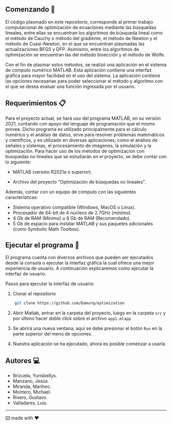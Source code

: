 ## Comenzando 🚀

El código plasmado en este repositorio, corresponde al primer trabajo computacional de optimización de ecuaciones mediante las búsquedas lineales, entre ellas se encuentran los algoritmos de búsqueda lineal como el método de Cauchy o método del gradiente, el método de Newton y el método de Cuasi-Newton, en el que se encuentran plasmadas las actualizaciones BFGS y DFP. Asimismo, entre los algoritmos de optimización se encuentran las del método bisección y el método de Wolfe.

Con el fin de plasmar estos métodos, se realizó una aplicación en el sistema de cómputo numérico MATLAB. Esta aplicación contiene una interfaz gráfica para mayor facilidad en el uso del sistema. La aplicación contiene las opciones necesarias para poder seleccionar el método y algoritmo con el que se desea evaluar una función ingresada por el usuario.

## Requerimientos 📋

Para el proyecto actual, se hará uso del programa MATLAB, en su versión 2021, contando con apoyo del lenguaje de programación que el mismo provee. Dicho programa es utilizado principalmente para el cálculo numérico y el análisis de datos, sirve para resolver problemas matemáticos y científicos, y es utilizado en diversas aplicaciones, como el análisis de señales y sistemas, el procesamiento de imágenes, la simulación y la optimización. Para hacer uso de los metodos de optimizacion con busquedas no lineales que se estudiarán en el proyecto, se debe contar con lo siguiente:

* MATLAB (versión R2021a o superior).

* Archivo del proyecto "Optimización de búsquedas no lineales".

Además, contar con un equipo de cómputo con las siguientes características:

* Sistema operativo compatible (Windows, MacOS o Linux).
* Procesador de 64-bit de 4 núcleos de 2.7GHz (mínimo).
* 4 Gb de RAM (Mínimo) u 8 Gb de RAM (Recomendado).
* 5 Gb de espacio para instalar MATLAB y sus paquetes adicionales (como Symbolic Math Toolbox).

## Ejecutar el programa 🔧

El programa cuenta con diversos archivos que pueden ser ejecutados desde la consola o ejecutar la interfaz gráfica la cual ofrece una mejor experiencia de usuario. A continuación explicaremos como ejecutar la interfaz de usuario.

Pasos para ejecutar la interfaz de usuario:
1. Clonar el repositorio

```bash
    git clone https://github.com/Damurq/optimization
```

2. Abrir Matlab, entrar en la carpeta del proyecto, luego en la carpeta `src` y por último hacer doble click sobre el archivo `app1.mlapp`

3. Se abrirá una nueva ventana, aquí se debe presionar el botón `Run` en la parte superior del menú de opciones.

4. Nuestra aplicación se ha ejecutado, ahora es posible comenzar a usarla

## Autores 💻

* Brizuela, Yurisbellys.
* Manzano, Jesús.
* Miranda, Marihec.
* Montero, Michael.
* Rivero, Gustavo.
* Valladares, Luis.

---
⌨️ made with ❤️ 
